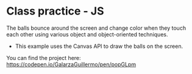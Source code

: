 # Class practice - JS

The balls bounce around the screen and change color when they touch each other using various object and object-oriented techniques.

- This example uses the Canvas API to draw the balls on the screen.

You can find the project here: https://codepen.io/GalarzaGuillermo/pen/popGLpm
